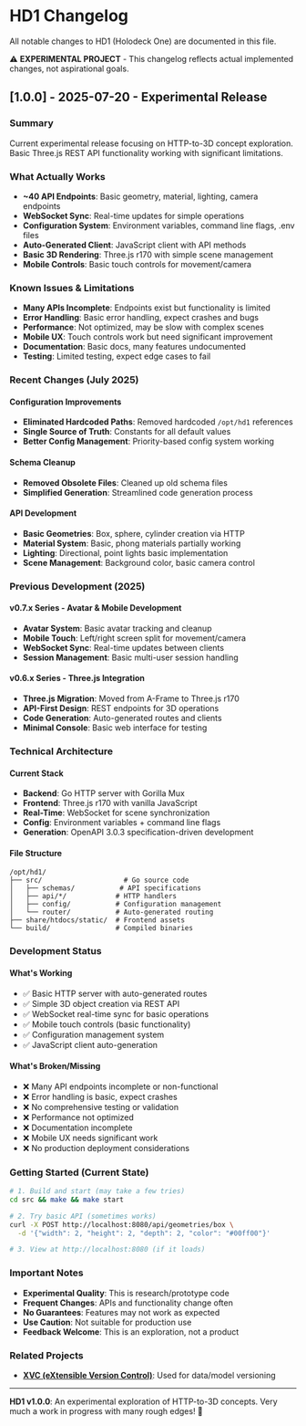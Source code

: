 # HD1 Changelog

All notable changes to HD1 (Holodeck One) are documented in this file.

⚠️ **EXPERIMENTAL PROJECT** - This changelog reflects actual implemented changes, not aspirational goals.

## [1.0.0] - 2025-07-20 - Experimental Release

### Summary
Current experimental release focusing on HTTP-to-3D concept exploration. 
Basic Three.js REST API functionality working with significant limitations.

### What Actually Works
- **~40 API Endpoints**: Basic geometry, material, lighting, camera endpoints
- **WebSocket Sync**: Real-time updates for simple operations
- **Configuration System**: Environment variables, command line flags, .env files
- **Auto-Generated Client**: JavaScript client with API methods
- **Basic 3D Rendering**: Three.js r170 with simple scene management
- **Mobile Controls**: Basic touch controls for movement/camera

### Known Issues & Limitations
- **Many APIs Incomplete**: Endpoints exist but functionality is limited
- **Error Handling**: Basic error handling, expect crashes and bugs  
- **Performance**: Not optimized, may be slow with complex scenes
- **Mobile UX**: Touch controls work but need significant improvement
- **Documentation**: Basic docs, many features undocumented
- **Testing**: Limited testing, expect edge cases to fail

### Recent Changes (July 2025)

#### Configuration Improvements
- **Eliminated Hardcoded Paths**: Removed hardcoded `/opt/hd1` references
- **Single Source of Truth**: Constants for all default values
- **Better Config Management**: Priority-based config system working

#### Schema Cleanup  
- **Removed Obsolete Files**: Cleaned up old schema files
- **Simplified Generation**: Streamlined code generation process

#### API Development
- **Basic Geometries**: Box, sphere, cylinder creation via HTTP
- **Material System**: Basic, phong materials partially working
- **Lighting**: Directional, point lights basic implementation
- **Scene Management**: Background color, basic camera control

### Previous Development (2025)

#### v0.7.x Series - Avatar & Mobile Development
- **Avatar System**: Basic avatar tracking and cleanup
- **Mobile Touch**: Left/right screen split for movement/camera
- **WebSocket Sync**: Real-time updates between clients
- **Session Management**: Basic multi-user session handling

#### v0.6.x Series - Three.js Integration  
- **Three.js Migration**: Moved from A-Frame to Three.js r170
- **API-First Design**: REST endpoints for 3D operations
- **Code Generation**: Auto-generated routes and clients
- **Minimal Console**: Basic web interface for testing

### Technical Architecture

#### Current Stack
- **Backend**: Go HTTP server with Gorilla Mux
- **Frontend**: Three.js r170 with vanilla JavaScript
- **Real-Time**: WebSocket for scene synchronization
- **Config**: Environment variables + command line flags
- **Generation**: OpenAPI 3.0.3 specification-driven development

#### File Structure
```
/opt/hd1/
├── src/                    # Go source code
│   ├── schemas/           # API specifications  
│   ├── api/*/            # HTTP handlers
│   ├── config/           # Configuration management
│   └── router/           # Auto-generated routing
├── share/htdocs/static/  # Frontend assets
└── build/                # Compiled binaries
```

### Development Status

#### What's Working
- ✅ Basic HTTP server with auto-generated routes
- ✅ Simple 3D object creation via REST API
- ✅ WebSocket real-time sync for basic operations
- ✅ Mobile touch controls (basic functionality)
- ✅ Configuration management system
- ✅ JavaScript client auto-generation

#### What's Broken/Missing
- ❌ Many API endpoints incomplete or non-functional
- ❌ Error handling is basic, expect crashes
- ❌ No comprehensive testing or validation
- ❌ Performance not optimized
- ❌ Documentation incomplete
- ❌ Mobile UX needs significant work
- ❌ No production deployment considerations

### Getting Started (Current State)

```bash
# 1. Build and start (may take a few tries)
cd src && make && make start

# 2. Try basic API (sometimes works)
curl -X POST http://localhost:8080/api/geometries/box \
  -d '{"width": 2, "height": 2, "depth": 2, "color": "#00ff00"}'

# 3. View at http://localhost:8080 (if it loads)
```

### Important Notes
- **Experimental Quality**: This is research/prototype code
- **Frequent Changes**: APIs and functionality change often  
- **No Guarantees**: Features may not work as expected
- **Use Caution**: Not suitable for production use
- **Feedback Welcome**: This is an exploration, not a product

### Related Projects
- **[XVC (eXtensible Version Control)](https://xvc.dev)**: Used for data/model versioning

---

**HD1 v1.0.0**: An experimental exploration of HTTP-to-3D concepts. 
Very much a work in progress with many rough edges! 🧪
